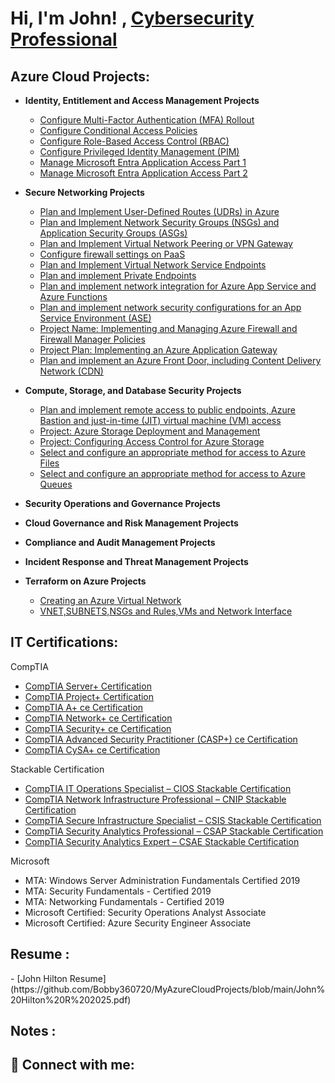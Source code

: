 
<h1>Hi, I'm John! , <a href="https://www.linkedin.com/in/johnhilton1/">Cybersecurity Professional</a>

<h2> Azure Cloud Projects:</h2>

- <b>Identity, Entitlement and Access Management Projects</b>
  - [Configure Multi-Factor Authentication (MFA) Rollout](https://github.com/Bobby360720/Bobby360720/blob/main/Identity%2C%20Entitlement%20and%20Access%20Management%20Projects%20(MFA)-20240910230041.md)
  - [Configure Conditional Access Policies](https://github.com/Bobby360720/Bobby360720/blob/main/Identity%2C%20Entitlement%20and%20Access%20Management%20Projects%20(Conditional%20Access%20Policies)-20240912211956.md)
  - [Configure Role-Based Access Control (RBAC)](https://github.com/Bobby360720/Bobby360720/blob/main/Identity%2C%20Entitlement%20and%20Access%20Management%20Projects%20Configure%20Role-Based%20Access%20Control%20(RBAC)-20240912211707.md)
  - [Configure Privileged Identity Management (PIM)](https://github.com/Bobby360720/Bobby360720/blob/main/Identity%2C%20Entitlement%20and%20Access%20Management%20Projects%20Privileged%20Identity%20Management%20(PIM)-20240912211902.md)
  - [Manage Microsoft Entra Application Access Part 1](https://github.com/Bobby360720/Bobby360720/blob/main/Project_%20Manage%20Microsoft%20Entra%20Application%20Access%20Part%201.md)
  - [Manage Microsoft Entra Application Access Part 2](https://github.com/Bobby360720/Bobby360720/blob/main/Project_%20Manage%20Microsoft%20Entra%20Application%20Access%20Part%202.md)
    
- <b>Secure Networking Projects</b>
  - [Plan and Implement User-Defined Routes (UDRs) in Azure](https://github.com/Bobby360720/Bobby360720/blob/main/Project_%20Plan%20and%20Implement%20User-Defined%20Routes%20(UDRs)%20New.md)
  - [Plan and Implement Network Security Groups (NSGs) and Application Security Groups (ASGs)](https://github.com/Bobby360720/Bobby360720/blob/main/Project_%20Plan%20and%20Implement%20Network%20Security%20Groups%20(NSGs)%20and%20Application%20Security%20Groups%20(ASGs)New.md)
  - [Plan and Implement Virtual Network Peering or VPN Gateway](https://github.com/Bobby360720/Bobby360720/blob/main/Project_%20Plan%20and%20Implement%20Virtual%20Network%20Peering%20or%20VPN%20Gateway.md)
  - [Configure firewall settings on PaaS](https://github.com/Bobby360720/Bobby360720/blob/main/Configure%20firewall%20settings%20on%20PaaS.md)
  - [Plan and Implement Virtual Network Service Endpoints](https://github.com/Bobby360720/Bobby360720/edit/main/Project_%20Plan%20and%20Implement%20Virtual%20Network%20Service%20Endpoints%20new.md)
  - [Plan and implement Private Endpoints](https://github.com/Bobby360720/Bobby360720/blob/main/Plan%20and%20implement%20Private%20Endpoint.md)
  - [Plan and implement network integration for Azure App Service and Azure Functions](https://github.com/Bobby360720/Bobby360720/blob/main/Plan%20and%20implement%20network%20integration%20for%20Azure%20App%20Service%20and%20Azure%20Functions.md)
  - [Plan and implement network security configurations for an App Service Environment (ASE)](https://github.com/Bobby360720/Bobby360720/blob/main/Plan%20and%20implement%20network%20security%20configurations%20for%20an%20App%20Service%20Environment%20(ASE).md)
  - [Project Name: Implementing and Managing Azure Firewall and Firewall Manager Policies](https://github.com/Bobby360720/Bobby360720/blob/main/Project%20Name_%20Implementing%20and%20Managing%20Azure%20Firewall%20and%20Firewall%20Manager%20Policies.md)
  - [Project Plan: Implementing an Azure Application Gateway](https://github.com/Bobby360720/Bobby360720/blob/main/Project%20Plan_%20Implementing%20an%20Azure%20Application%20Gateway.md)
  - [Plan and implement an Azure Front Door, including Content Delivery Network (CDN)](https://github.com/Bobby360720/Bobby360720/blob/main/Plan%20and%20implement%20an%20Azure%20Front%20Door%2C%20including%20Content%20Delivery%20Network%20(CDN).md)
  
  
- <b>Compute, Storage, and Database Security Projects</b>
   - [Plan and implement remote access to public endpoints, Azure Bastion and just-in-time (JIT) virtual machine (VM) access](https://github.com/Bobby360720/Bobby360720/blob/main/Plan%20and%20implement%20remote%20access%20to%20public%20endpoints%2C%20Azure%20Bastion%20and%20just-in-time%20(JIT)%20virtual%20machine%20(VM)%20access.md)
   - [Project: Azure Storage Deployment and Management](https://github.com/Bobby360720/MyAzureCloudProjects/blob/main/Project_%20Azure%20Storage%20Deployment%20and%20Management.md)
   - [Project: Configuring Access Control for Azure Storage](https://github.com/Bobby360720/MyAzureCloudProjects/blob/main/Project_%20Configuring%20Access%20Control%20for%20Azure%20Storage.md)
   - [Select and configure an appropriate method for access to Azure Files](https://github.com/Bobby360720/MyAzureCloudProjects/blob/main/Select%20and%20configure%20an%20appropriate%20method%20for%20access%20to%20Azure%20Files.md)
   - [Select and configure an appropriate method for access to Azure Queues](https://github.com/Bobby360720/MyAzureCloudProjects/blob/main/Select%20and%20configure%20suitable%20methods%20for%20accessing%20Azure%20Queues.md)
- <b>Security Operations and Governance Projects</b>

- <b>Cloud Governance and Risk Management Projects</b>
- <b>Compliance and Audit Management Projects</b>
- <b>Incident Response and Threat Management Projects</b>

- <b>Terraform on Azure Projects</b>
   -  [Creating an Azure Virtual Network](https://github.com/Bobby360720/MyAzureCloudProjects/blob/main/main1.tf.txt)
   -  [VNET,SUBNETS,NSGs and Rules,VMs and Network Interface](https://github.com/Bobby360720/MyAzureCloudProjects/blob/main/Terrform_project2.txt)

<h2> IT Certifications:</h2>

CompTIA
  -  [CompTIA Server+ Certification](https://www.credly.com/badges/e5fc0cf0-c0ef-4780-a0e3-caa446b16c2c/public_url)
  -  [CompTIA Project+ Certification](https://www.credly.com/badges/c5807877-cdaa-4eaf-b032-54fafc6ff516/public_url)
   -  [CompTIA A+ ce Certification](https://www.credly.com/badges/9ff42a81-adb3-4218-ba62-148414425403/public_url)
 -  [CompTIA Network+ ce Certification](https://www.credly.com/badges/b515621a-2c0e-4f45-adda-683adf27255b/public_url)
 -  [CompTIA Security+ ce Certification](https://www.credly.com/badges/1c1497eb-3ab7-4d29-ac42-a8e3bdf3aee1/public_url)
 -  [CompTIA Advanced Security Practitioner (CASP+) ce Certification](https://www.credly.com/badges/0cdbd40d-9270-4acf-ab4e-0cea4a3cb545/public_url)
  -  [CompTIA CySA+ ce Certification](https://www.credly.com/badges/92c06461-4dc0-46c8-b038-cb222f54feb5/public_url)



Stackable Certification
 -  [CompTIA IT Operations Specialist – CIOS Stackable Certification](https://www.credly.com/badges/9519535a-2773-4477-80ef-ec43890f4ca4/public_url)
 -  [CompTIA Network Infrastructure Professional – CNIP Stackable Certification](https://www.credly.com/badges/9fcbf886-eff6-4568-a0a7-4d51e84f3bd5/public_url)
-  [CompTIA Secure Infrastructure Specialist – CSIS Stackable Certification](https://www.credly.com/badges/fd41d590-e0f9-4107-a38a-172c5ebf7b11/public_url)
 -  [CompTIA Security Analytics Professional – CSAP Stackable Certification](https://www.credly.com/badges/17a6d22a-5bed-473e-89e6-f91b7ada4cab/public_url)
 -  [CompTIA Security Analytics Expert – CSAE Stackable Certification](https://www.credly.com/badges/d42ed614-7227-4b1c-b53b-f674cb9fd1f9/public_url)
   
Microsoft 
   -  MTA: Windows Server Administration Fundamentals  Certified 2019
   -  MTA: Security Fundamentals - Certified 2019
   -  MTA: Networking Fundamentals - Certified 2019
   -  Microsoft Certified: Security Operations Analyst Associate
   -  Microsoft Certified: Azure Security Engineer Associate

<h2>Resume :</h2> 
- [John Hilton Resume](https://github.com/Bobby360720/MyAzureCloudProjects/blob/main/John%20Hilton%20R%202025.pdf)
<h2> Notes :</h2>





<h2> 🤳 Connect with me:</h2>


[linkedin]: https://www.linkedin.com/in/johnhilton1/

<!--
**joshmadakor1/joshmadakor1** is a ✨ _special_ ✨ repository because its `README.md` (this file) appears on your GitHub profile.

Here are some ideas to get you started:

- 🔭 I’m currently working on ...
- 🌱 I’m currently learning ...
- 👯 I’m looking to collaborate on ...
- 🤔 I’m looking for help with ...
- 💬 Ask me about ...
- 📫 How to reach me: ...
- 😄 Pronouns: ...
- ⚡ Fun fact: ...
-->
